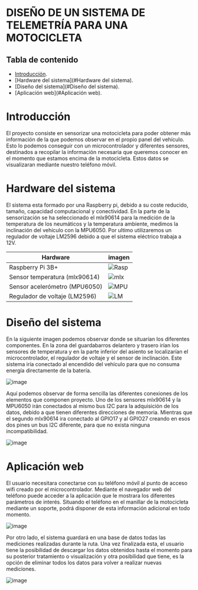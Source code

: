 DISEÑO DE UN SISTEMA DE TELEMETRÍA PARA UNA MOTOCICLETA
======

## Tabla de contenido
- [Introducción](#introducción).
- [Hardware del sistema](#Hardware del sistema).
- [Diseño del sistema](#Diseño del sistema).
- [Aplicación web](#Aplicación web).

Introducción
======

El proyecto consiste en sensorizar una motocicleta para poder obtener más 
información de la que podemos observar en el propio panel del vehículo. Esto lo podemos 
conseguir con un microcontrolador y diferentes sensores, destinados a recopilar la 
información necesaria que queremos conocer en el momento que estamos encima 
de la motocicleta. Estos datos se visualizaran mediante nuestro teléfono móvil.

Hardware del sistema
======

El sistema esta formado por una Raspberry pi, debido a su coste reducido, tamaño, capacidad computacional y 
conectividad. En la parte de la sensorización se ha seleccionado el mlx90614 para la medición de la temperatura de los neumáticos y la temperatura ambiente, medimos la inclinación del vehículo con la MPU6050. Por ultimo utilizaremos un regulador de voltaje LM2596 debido a que el sistema eléctrico trabaja a 12V.



| Hardware     | imagen |
| --- | --- |
| Raspberry Pi 3B+ |   ![Rasp](https://user-images.githubusercontent.com/75255813/141853399-65c0aeb0-9999-45dd-acdf-27b3b3954c6d.png) |
| Sensor temperatura (mlx90614) |   ![mlx](https://user-images.githubusercontent.com/75255813/141853963-1a0d0d3a-db5f-4a42-8906-777946e02cf9.png) |
| Sensor acelerómetro (MPU6050) | ![MPU](https://user-images.githubusercontent.com/75255813/141854464-3cbe857d-776e-4ab6-b628-ffeb35f8ee29.png) |
| Regulador de voltaje (LM2596) |![LM](https://user-images.githubusercontent.com/75255813/141870576-8a9ae058-468d-4963-a6b5-830ba5ead4bd.png) |







Diseño del sistema
======
En la siguiente imagen podemos observar donde se situarían los diferentes componentes. En la zona del guardabarros delantero y trasero irían los sensores de temperatura y en la parte inferior del asiento se localizarían el microcontrolador, el regulador de voltaje y el sensor de inclinación. Este sistema iría conectado al encendido del vehículo para que no consuma energía directamente de la batería.


![image](https://user-images.githubusercontent.com/75255813/135065740-c75b97ff-ebdf-4e3a-ac34-99ec1c4f4b43.png)

Aquí podemos observar de forma sencilla las diferentes conexiones de los elementos que componen proyecto. Uno de los sensores mlx90614 y la MPU6050 irán conectados al mismo bus I2C para la adquisición de los datos, debido a que tienen diferentes direcciones de memoria. Mientras que el segundo mlx90614 ira conectado al GPIO17 y al GPIO27 creando en esos dos pines un bus I2C diferente, para que no exista ninguna incompatibilidad.

![image](https://user-images.githubusercontent.com/75255813/135066754-ab6ee8e7-8bd7-445b-902e-6b92c74b12d3.png)




Aplicación web
======
El usuario necesitara conectarse con su teléfono móvil al punto de acceso wifi creado por el microcontrolador. Mediante el navegador web del teléfono puede acceder a la aplicación que le mostrara los diferentes parámetros de interés. Situando el teléfono en el manillar de la motocicleta mediante un soporte, podrá disponer de esta información adicional en todo momento.


![image](https://user-images.githubusercontent.com/75255813/135065777-dd8619f1-99fa-4533-858e-023e53d96de8.png)

Por otro lado, el sistema guardará en una base de datos todas las mediciones 
realizadas durante la ruta. Una vez finalizada esta, el usuario tiene la posibilidad de 
descargar los datos obtenidos hasta el momento para su posterior tratamiento o 
visualización y otra posibilidad que tiene, es la opción de eliminar todos los datos para 
volver a realizar nuevas mediciones.

![image](https://user-images.githubusercontent.com/75255813/135065862-ec62c9c4-4d9a-4553-a970-85763a989f1e.png)









